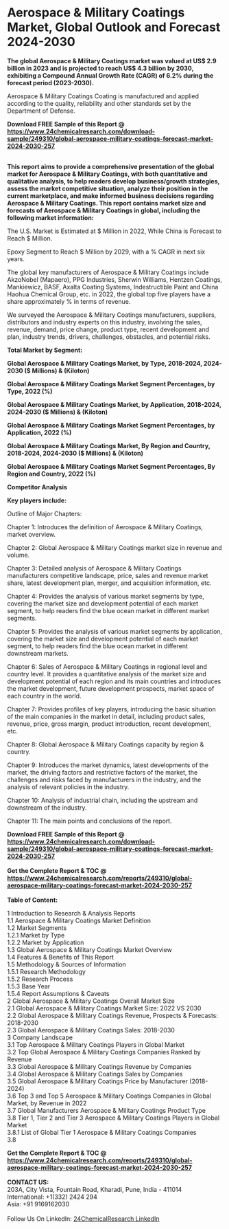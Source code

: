 <h1>Aerospace &amp; Military Coatings Market, Global Outlook and Forecast 2024-2030</h1><p><strong>The global Aerospace &amp; Military Coatings market was valued at US$ 2.9 billion in 2023 and is projected to reach US$ 4.3 billion by 2030, exhibiting a Compound Annual Growth Rate (CAGR) of 6.2% during the forecast period (2023-2030).</strong></p><p>
</p><p>Aerospace &amp; Military Coatings Coating is manufactured and applied according to the quality, reliability and other standards set by the Department of Defense.</p><div><b>Download FREE Sample of this Report @ 
            <a href="https://www.24chemicalresearch.com/download-sample/249310/global-aerospace-military-coatings-forecast-market-2024-2030-257">
            https://www.24chemicalresearch.com/download-sample/249310/global-aerospace-military-coatings-forecast-market-2024-2030-257</a></b></div><br><p>
</p><p><strong>This report aims to provide a comprehensive presentation of the global market for Aerospace &amp; Military Coatings, with both quantitative and qualitative analysis, to help readers develop business/growth strategies, assess the market competitive situation, analyze their position in the current marketplace, and make informed business decisions regarding Aerospace &amp; Military Coatings. This report contains market size and forecasts of Aerospace &amp; Military Coatings in global, including the following market information:</strong></p><p>
</p><p>
</p><p>The U.S. Market is Estimated at $ Million in 2022, While China is Forecast to Reach $ Million.</p><p>
Epoxy Segment to Reach $ Million by 2029, with a % CAGR in next six years.</p><p>
The global key manufacturers of Aerospace &amp; Military Coatings include AkzoNobel (Mapaero), PPG Industries, Sherwin Williams, Hentzen Coatings, Mankiewicz, BASF, Axalta Coating Systems, Indestructible Paint and China Haohua Chemical Group, etc. in 2022, the global top five players have a share approximately % in terms of revenue.</p><p>
We surveyed the Aerospace &amp; Military Coatings manufacturers, suppliers, distributors and industry experts on this industry, involving the sales, revenue, demand, price change, product type, recent development and plan, industry trends, drivers, challenges, obstacles, and potential risks.</p><p>
<strong>Total Market by Segment:</strong></p><p>
<strong>Global Aerospace &amp; Military Coatings Market, by Type, 2018-2024, 2024-2030 ($ Millions) &amp; (Kiloton)</strong></p><p>
<strong>Global Aerospace &amp; Military Coatings Market Segment Percentages, by Type, 2022 (%)</strong></p><p>
</p><p>
<strong>Global Aerospace &amp; Military Coatings Market, by Application, 2018-2024, 2024-2030 ($ Millions) &amp; (Kiloton)</strong></p><p>
<strong>Global Aerospace &amp; Military Coatings Market Segment Percentages, by Application, 2022 (%)</strong></p><p>
</p><p>
<strong>Global Aerospace &amp; Military Coatings Market, By Region and Country, 2018-2024, 2024-2030 ($ Millions) &amp; (Kiloton)</strong></p><p>
<strong>Global Aerospace &amp; Military Coatings Market Segment Percentages, By Region and Country, 2022 (%)</strong></p><p>
</p><p>
<strong>Competitor Analysis</strong></p><p>
</p><p>
<strong>Key players include:</strong></p><p>
</p><p>
</p><p>Outline of Major Chapters:</p><p>
Chapter 1: Introduces the definition of Aerospace &amp; Military Coatings, market overview.</p><p>
Chapter 2: Global Aerospace &amp; Military Coatings market size in revenue and volume.</p><p>
Chapter 3: Detailed analysis of Aerospace &amp; Military Coatings manufacturers competitive landscape, price, sales and revenue market share, latest development plan, merger, and acquisition information, etc.</p><p>
Chapter 4: Provides the analysis of various market segments by type, covering the market size and development potential of each market segment, to help readers find the blue ocean market in different market segments.</p><p>
Chapter 5: Provides the analysis of various market segments by application, covering the market size and development potential of each market segment, to help readers find the blue ocean market in different downstream markets.</p><p>
Chapter 6: Sales of Aerospace &amp; Military Coatings in regional level and country level. It provides a quantitative analysis of the market size and development potential of each region and its main countries and introduces the market development, future development prospects, market space of each country in the world.</p><p>
Chapter 7: Provides profiles of key players, introducing the basic situation of the main companies in the market in detail, including product sales, revenue, price, gross margin, product introduction, recent development, etc.</p><p>
Chapter 8: Global Aerospace &amp; Military Coatings capacity by region &amp; country.</p><p>
Chapter 9: Introduces the market dynamics, latest developments of the market, the driving factors and restrictive factors of the market, the challenges and risks faced by manufacturers in the industry, and the analysis of relevant policies in the industry.</p><p>
Chapter 10: Analysis of industrial chain, including the upstream and downstream of the industry.</p><p>
Chapter 11: The main points and conclusions of the report.</p><div><b>Download FREE Sample of this Report @ 
            <a href="https://www.24chemicalresearch.com/download-sample/249310/global-aerospace-military-coatings-forecast-market-2024-2030-257">
            https://www.24chemicalresearch.com/download-sample/249310/global-aerospace-military-coatings-forecast-market-2024-2030-257</a></b></div><br><div><b>Get the Complete Report & TOC @ 
            <a href="https://www.24chemicalresearch.com/reports/249310/global-aerospace-military-coatings-forecast-market-2024-2030-257">
            https://www.24chemicalresearch.com/reports/249310/global-aerospace-military-coatings-forecast-market-2024-2030-257</a></b></div><br>
            <b>Table of Content:</b><p>1 Introduction to Research & Analysis Reports<br />
    1.1 Aerospace & Military Coatings Market Definition<br />
    1.2 Market Segments<br />
        1.2.1 Market by Type<br />
        1.2.2 Market by Application<br />
    1.3 Global Aerospace & Military Coatings Market Overview<br />
    1.4 Features & Benefits of This Report<br />
    1.5 Methodology & Sources of Information<br />
        1.5.1 Research Methodology<br />
        1.5.2 Research Process<br />
        1.5.3 Base Year<br />
        1.5.4 Report Assumptions & Caveats<br />
2 Global Aerospace & Military Coatings Overall Market Size<br />
    2.1 Global Aerospace & Military Coatings Market Size: 2022 VS 2030<br />
    2.2 Global Aerospace & Military Coatings Revenue, Prospects & Forecasts: 2018-2030<br />
    2.3 Global Aerospace & Military Coatings Sales: 2018-2030<br />
3 Company Landscape<br />
    3.1 Top Aerospace & Military Coatings Players in Global Market<br />
    3.2 Top Global Aerospace & Military Coatings Companies Ranked by Revenue<br />
    3.3 Global Aerospace & Military Coatings Revenue by Companies<br />
    3.4 Global Aerospace & Military Coatings Sales by Companies<br />
    3.5 Global Aerospace & Military Coatings Price by Manufacturer (2018-2024)<br />
    3.6 Top 3 and Top 5 Aerospace & Military Coatings Companies in Global Market, by Revenue in 2022<br />
    3.7 Global Manufacturers Aerospace & Military Coatings Product Type<br />
    3.8 Tier 1, Tier 2 and Tier 3 Aerospace & Military Coatings Players in Global Market<br />
        3.8.1 List of Global Tier 1 Aerospace & Military Coatings Companies<br />
        3.8</p><div><b>Get the Complete Report & TOC @ 
            <a href="https://www.24chemicalresearch.com/reports/249310/global-aerospace-military-coatings-forecast-market-2024-2030-257">
            https://www.24chemicalresearch.com/reports/249310/global-aerospace-military-coatings-forecast-market-2024-2030-257</a></b></div><br><b>CONTACT US:</b><br>
            203A, City Vista, Fountain Road, Kharadi, Pune, India - 411014<br>
            International: +1(332) 2424 294<br>
            Asia: +91 9169162030 <br><br>
            Follow Us On LinkedIn: <a href="https://www.linkedin.com/company/24chemicalresearch/">24ChemicalResearch LinkedIn</a>